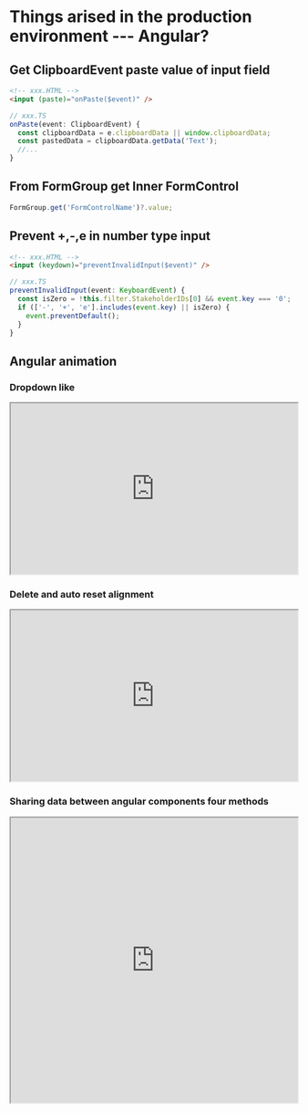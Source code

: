 # Things arised in the production environment --- Angular?

## Get ClipboardEvent paste value of input field

```html
<!-- xxx.HTML -->
<input (paste)="onPaste($event)" />
```

```ts
// xxx.TS
onPaste(event: ClipboardEvent) {
  const clipboardData = e.clipboardData || window.clipboardData;
  const pastedData = clipboardData.getData('Text');
  //...
}
```

## From FormGroup get Inner FormControl

```ts
FormGroup.get('FormControlName')?.value;
```

## Prevent +,-,e in number type input

```html
<!-- xxx.HTML -->
<input (keydown)="preventInvalidInput($event)" />
```

```ts
// xxx.TS
preventInvalidInput(event: KeyboardEvent) {
  const isZero = !this.filter.StakeholderIDs[0] && event.key === '0';
  if (['-', '+', 'e'].includes(event.key) || isZero) {
    event.preventDefault();
  }
}
```

## Angular animation

### Dropdown like

<iframe
  src="https://stackblitz.com/edit/animated-div-height?file=src%2Fapp%2Fapp.component.ts"
  style="width:100%; height:300px;"
></iframe>

### Delete and auto reset alignment

<iframe
  src="https://stackblitz.com/edit/angular-flex-animate-firefox?file=src%2Fapp%2Fapp.component.ts"
  style="width:100%; height:300px;"
></iframe>

### Sharing data between angular components four methods

<iframe
  src="https://fireship.io/lessons/sharing-data-between-angular-components-four-methods/"
  style="width:100%; height:500px;"
></iframe>
